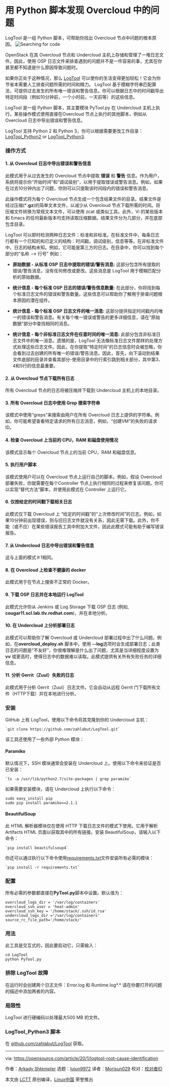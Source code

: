 [#]: collector: (lujun9972)
[#]: translator: (Morisun029)
[#]: reviewer: ( )
[#]: publisher: ( )
[#]: url: ( )
[#]: subject: (Use this Python script to find bugs in your Overcloud)
[#]: via: (https://opensource.com/article/20/1/logtool-root-cause-identification)
[#]: author: (Arkady Shtempler https://opensource.com/users/ashtempl)

用 Python 脚本发现 Overcloud 中的问题
======
LogTool 是一组 Python 脚本，可帮助你找出 Overcloud 节点中问题的根本原因。
![Searching for code][1]

OpenStack 在其 Overcloud 节点和 Undercloud 主机上存储和管理了一堆日志文件。因此，使用 OSP 日志文件来排查遇到的问题并不是一件容易的事，尤其在你甚至都不知道是什么原因导致问题时。

如果你正处于这种情况，那么 [LogTool][2] 可以使你的生活变得更加轻松！它会为你节省本需要人工排查问题所需的时间和精力。 LogTool 基于模糊字符串匹配算法，可提供过去发生的所有唯一错误和警告信息。你可以根据日志中的时间戳导出特定时间段（例如10分钟前，一个小时前，一天前等）的这些信息。

LogTool 是一组 Python 脚本，其主要模块 PyTool.py 在 Undercloud 主机上执行。某些操作模式使用直接在Overcloud 节点上执行的其他脚本，例如从 Overcloud 日志中导出错误和警告信息。

LogTool 支持 Python 2 和 Python 3，你可以根据需要更改工作目录：[LogTool_Python2][3] or [LogTool_Python3][4].

### 操作方式

#### 1\. 从 Overcloud 日志中导出错误和警告信息

此模式用于从过去发生的 Overcloud 节点中提取 **错误** 和 **警告** 信息。作为用户，系统将提示你“开始时间”和“调试级别”，以用于提取错误或警告消息。例如，如果在过去10分钟内出了问题，你则可以只提取该时间段内的错误和警告消息。


此操作模式将为每个 Overcloud 节点生成一个包含结果文件的目录。结果文件是经过压缩(***.gz**)的简单文本文件，以减少从 Overcloud 节点下载所需的时间。将压缩文件转换为常规文本文件，可以使用 zcat 或类似工具。此外，Vi 的某些版本和 Emacs 的任何最新版本均支持读取压缩数据。结果文件分为几部分，并在底部包含目录。


LogTool 可以即时检测两种日志文件：标准和非标准。在标准文件中，每条日志行都有一个已知的和已定义的结构：时间戳，调试级别，信息等等。在非标准文件中，日志的结构未知。例如，它可能是第三方的日志。在目录中，你可以找到每个部分的"名称 --&gt; 行号" 例如：


  * **原始数据 - 从标准 OSP 日志中提取的错误/警告消息:** 这部分包含所有提取的错误/警告消息，没有任何修改或更改。这些消息是 LogTool 用于模糊匹配分析的原始数据。

  * **统计信息 - 每个标准 OSP 日志的错误/警告信息数量:** 在此部分，你将找到每个标准日志文件的错误和警告数量。这些信息可以帮助你了解用于排查问题根本原因的潜在组件。

  * **统计信息 - 每个标准 OSP 日志文件的唯一消息:** 这部分提供指定时间戳内的唯一的错误和警告消息。有关每个唯一错误或警告的更多详细信息，请在“原始数据”部分中查找相同的消息。

  * **统计信息 - 每个非标准日志文件在任意时间的唯一消息:** 此部分包含非标准日志文件中的唯一消息。遗憾的是，LogTool 无法像标准日志文件那样的处理方式处理这些日志文件。因此，在你提取“特定时间”的日志信息时会被忽略，你会看到过去创建的所有唯一的错误/警告消息。因此，首先，向下滚动到结果文件底部的目录并查看其部分-使用目录中的行索引跳到相关部分，其中第3、4和5行的信息最重要。


#### 2\. 从 Overcloud 节点下载所有日志

所有 Overcloud 节点的日志将被压缩并下载到 Undercloud 主机上的本地目录。

#### 3\. 所有 Overcloud 日志中使用 Grep 搜索字符串


该模式中使用“greps”来搜索由用户在所有 Overcloud 日志上提供的字符串。例如，你可能希望查看特定请求的所有日志消息，例如，“创建VM”的失败的请求ID。

#### 4\. 检查 Overcloud 上当前的 CPU，RAM 和磁盘使用情况

该模式显示每个 Overcloud 节点上的当前 CPU，RAM 和磁盘信息。

#### 5\. 执行用户脚本

该模式使用户可以在 Overcloud 节点上运行自己的脚本。例如，假设 Overcloud 部署失败，你就需要在每个Controller 节点上执行相同的过程来修复该问题。你可以实现“替代方法”脚本，并使用此模式在 Controller 上运行它。

#### 6\. 仅按给定的时间戳下载相关日志

此模式仅下载 Overcloud 上 “给定的时间戳”的“上次修改时间”的日志。例如，如果10分钟前出现错误，则与旧日志文件就没有关系，因此无需下载。此外，你不能（或不应）在某些错误报告工具中附加大文件，因此此模式可能有助于编写错误报告。

#### 7\. 从 Undercloud 日志中导出错误和警告信息

这与上面的模式＃1相同。

#### 8\. 在 Overcloud 上检查不健康的 docker

此模式用于在节点上搜索不正常的 Docker。

#### 9\. 下载 OSP 日志并在本地运行 LogTool

此模式允许你从 Jenkins 或 Log Storage 下载 OSP 日志 (例如, **cougar11.scl.lab.tlv.redhat.com**)，并在本地分析。

#### 10\. 在 Undercloud 上分析部署日志


此模式可以帮助你了解 Overcloud 或 Undercloud 部署过程中出了什么问题。例如，在**overcloud_deploy.sh** 脚本中，使用 **\--log**选项时会生成部署日志；此类日志的问题是“不友好”，你很难理解是什么出了问题，尤其是当详细程度设置为**vv** 或更高时，使得日志中的数据难以读取。此模式提供有关所有失败任务的详细信息。

#### 11\. 分析 Gerrit（Zuul）失败的日志

此模式用于分析 Gerrit（Zuul）日志文件。它会自动从远程 Gerrit 门下载所有文件（HTTP下载）并在本地进行分析。

### 安装

GitHub 上有 LogTool，使用以下命令将其克隆到你的 Undercloud 主机：


```
`git clone https://github.com/zahlabut/LogTool.git`
```

该工具还使用了一些外部 Python 模块：

#### Paramiko

默认情况下，SSH 模块通常会安装在 Undercloud 上。使用以下命令来验证是否已安装：


```
`ls -a /usr/lib/python2.7/site-packages | grep paramiko`
```

如果需要安装模块，请在 Undercloud 上执行以下命令：


```
sudo easy_install pip
sudo pip install paramiko==2.1.1
```

#### BeautifulSoup

此 HTML 解析器模块仅在使用 HTTP 下载日志文件的模式下使用。它用于解析 Artifacts HTML 页面以获取其中的所有链接。安装 BeautifulSoup，请输入以下命令：

```
`pip install beautifulsoup4`
```

你还可以通过执行以下命令使用[requirements.txt][6]文件安装所有必需的模块：


```
`pip install -r requirements.txt`
```

### 配置


所有必需的参数都直接在**PyTool.py**脚本中设置。默认值为：

```
overcloud_logs_dir = '/var/log/containers'
overcloud_ssh_user = 'heat-admin'
overcloud_ssh_key = '/home/stack/.ssh/id_rsa'
undercloud_logs_dir ='/var/log/containers'
source_rc_file_path='/home/stack/'
```

### 用法

此工具是交互式的，因此要启动它，只需输入：


```
cd LogTool
python PyTool.py
```

### 排除 LogTool 故障


在运行时会创建两个日志文件：Error.log 和 Runtime.log*.* 请在你要打开的问题的描述中添加两者的内容。

### 局限性

LogTool 进行硬编码以处理最大500 MB 的文件。

### LogTool_Python3 脚本

在 [github.com/zahlabut/LogTool][2] 获取。

--------------------------------------------------------------------------------

via: https://opensource.com/article/20/1/logtool-root-cause-identification

作者：[Arkady Shtempler][a]
选题：[lujun9972][b]
译者：[Morisun029](https://github.com/译者ID)
校对：[校对者ID](https://github.com/校对者ID)

本文由 [LCTT](https://github.com/LCTT/TranslateProject) 原创编译，[Linux中国](https://linux.cn/) 荣誉推出

[a]: https://opensource.com/users/ashtempl
[b]: https://github.com/lujun9972
[1]: https://opensource.com/sites/default/files/styles/image-full-size/public/lead-images/search_find_code_python_programming.png?itok=ynSL8XRV (Searching for code)
[2]: https://github.com/zahlabut/LogTool
[3]: https://github.com/zahlabut/LogTool/tree/master/LogTool_Python2
[4]: https://github.com/zahlabut/LogTool/tree/master/LogTool_Python3
[5]: https://opensource.com/article/19/2/getting-started-cat-command
[6]: https://github.com/zahlabut/LogTool/blob/master/LogTool_Python3/requirements.txt

